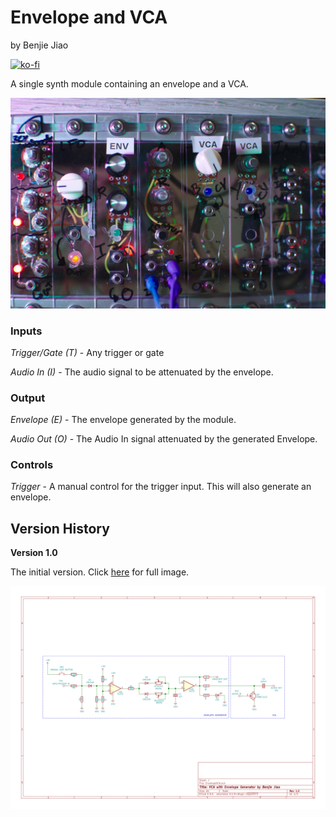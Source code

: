 # Envelope and VCA
by Benjie Jiao

[![ko-fi](https://ko-fi.com/img/githubbutton_sm.svg)](https://ko-fi.com/C0C24WFYS)

A single synth module containing an envelope and a VCA.

<img src="./EnvelopeVCA.jpg">

### Inputs

*Trigger/Gate (T)* - Any trigger or gate

*Audio In (I)* - The audio signal to be attenuated by the envelope.

### Output

*Envelope (E)* - The envelope generated by the module.

*Audio Out (O)* - The Audio In signal attenuated by the generated Envelope.


### Controls

*Trigger* - A manual control for the trigger input. This will also generate an envelope.


## Version History

**Version 1.0**

The initial version. Click [here](https://raw.githubusercontent.com/benjiao/EnvelopeVCA/master/EnvelopeVCA%201.0.svg) for full image.

<img src="./EnvelopeVCA 1.0.svg">
